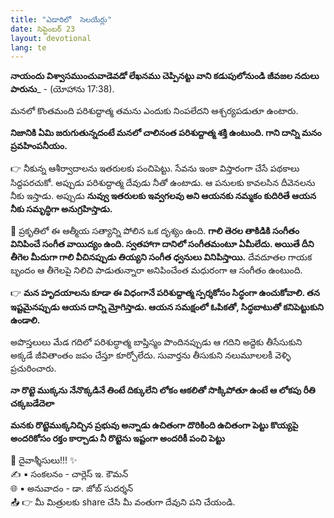 ```yaml
---
title: "ఎడారిలో  సెలయేర్లు"
date: సెప్టెంబర్ 23
layout: devotional
lang: te
---
```


**నాయందు విశ్వాసముంచువాడెవడో లేఖనము చెప్పినట్టు వాని కడుపులోనుండి జీవజల నదులు పారును**_ - (యోహాను 17:38).

మనలో కొంతమంది పరిశుద్దాత్మ తమను ఎందుకు నింపలేదని ఆశ్చర్యపడుతూ ఉంటారు. 

**నిజానికి ఏమి జరుగుతున్నదంటే మనలో చాలినంత పరిశుద్దాత్మ శక్తి ఉంటుంది. గాని దాన్ని మనం ప్రవహింపనీయం.**

👉 నీకున్న ఆశీర్వాదాలను ఇతరులకు పంచిపెట్టు. సేవను ఇంకా విస్తారంగా చేసే పథకాలు సిద్దపరచుకో. అప్పుడు పరిశుద్దాత్మ దేవుడు నీతో ఉంటాడు. ఆ పనులకు కావలసిన దీవెనలను నీకు ఇస్తాడు. అప్పుడు **నువ్వు ఇతరులకు ఇవ్వగలవు అని ఆయనకు నమ్మకం కుదిరితే ఆయన నీకు సమృద్ధిగా అనుగ్రహిస్తాడు.**

🔹 ప్రకృతిలో ఈ ఆత్మీయ సత్యాన్ని పోలిన ఒక దృశ్యం ఉంది. 
**గాలి తెరల తాకిడికి సంగీతం వినిపించే సంగీత వాయిద్యం ఉంది. స్వతహాగా దానిలో సంగీతమంటూ ఏమీలేదు. అయితే దీని తీగెల మీదుగా గాలి వీచినప్పుడు తియ్యని సంగీత ధ్వనులు వినిపిస్తాయి.**
 దేవదూతల గాయక బృందం ఆ తీగెలపై నిలిచి పాడుతున్నారా అనిపించేంత మధురంగా ఆ సంగీతం ఉంటుంది.

👉 **మన హృదయాలను కూడా ఈ విధంగానే పరిశుద్దాత్మ స్పర్శకోసం సిద్ధంగా ఉంచుకోవాలి. తన ఇష్టమైనప్పుడు ఆయన దాన్ని మ్రోగిస్తాడు. ఆయన సమక్షంలో ఓపికతో, సిద్ధబాటుతో కనిపెట్టుకుని ఉండాలి.**

అపొస్తలులు మేడ గదిలో పరిశుద్ధాత్మ బాప్తిస్మం పొందినప్పుడు ఆ గదిని అద్దెకు తీసేసుకుని అక్కడే జీవితాంతం జపం చేస్తూ కూర్చోలేదు. సువార్తను తీసుకుని నలుమూలలకీ వెళ్ళి ప్రచురించారు.

**నా రొట్టె ముక్కను నేనొక్కడినే తింటే దిక్కులేని లోకం ఆకలితో సొక్కిపోతూ ఉంటే ఆ లోకపు రీతి చక్కబడేదెలా**

**మనకు రొట్టెముక్కనిచ్చిన ప్రభువు అన్నాడు ఉచితంగా దొరికింది ఉచితంగా పెట్టు కొయ్యపై అందరికోసం రక్తం కార్చాడు నీ రొట్టెను ఇష్టంగా అందరికీ పంచి పెట్టు**

<div class="blessing">🙏 <span class="bless-text">దైవాశ్శీసులు!!!</span> ✨</div>

<div class="credit">✍️ <span class="credit-text">▪ సంకలనం - చార్లెస్ ఇ. కౌమన్</span></div>
<div class="credit">🌐 <span class="credit-text">▪ అనువాదం - డా. జోబ్ సుదర్శన్</span></div>


<div class="share">📤 👉 <span class="share-text">మీ మిత్రులకు share చేసి మీ వంతుగా దేవుని పని చేయండి.</span></div>
